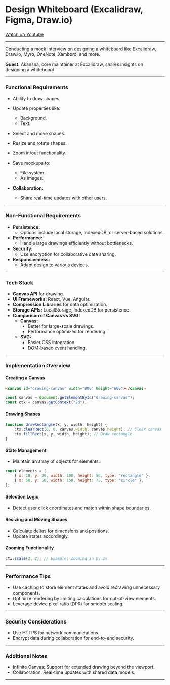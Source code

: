 
# Design Whiteboard (Excalidraw, Figma, Draw.io)
[Watch on Youtube](https://www.youtube.com/watch?v=1lNJVDfsTSo)

---


Conducting a mock interview on designing a whiteboard like Excalidraw, Draw.io, Myro, OneNote, Xambord, and more.

**Guest:** Akansha, core maintainer at Excalidraw, shares insights on designing a whiteboard.

---

### **Functional Requirements**
  - Ability to draw shapes.
  - Update properties like:
    - Background.
    - Text.
  - Select and move shapes.
  - Resize and rotate shapes.
  - Zoom in/out functionality.
  - Save mockups to:
    - File system.
    - As images.

- **Collaboration:**
  - Share real-time updates with other users.

---

### **Non-Functional Requirements**
- **Persistence:**
  - Options include local storage, IndexedDB, or server-based solutions.
- **Performance:**
  - Handle large drawings efficiently without bottlenecks.
- **Security:**
  - Use encryption for collaborative data sharing.
- **Responsiveness:**
  - Adapt design to various devices.

---

### **Tech Stack**
- **Canvas API** for drawing.
- **UI Frameworks:** React, Vue, Angular.
- **Compression Libraries** for data optimization.
- **Storage APIs:** LocalStorage, IndexedDB for persistence.
- **Comparison of Canvas vs SVG:**
  - **Canvas:**
    - Better for large-scale drawings.
    - Performance optimized for rendering.
  - **SVG:**
    - Easier CSS integration.
    - DOM-based event handling.

---

### **Implementation Overview**

#### **Creating a Canvas**
```html
<canvas id="drawing-canvas" width="800" height="600"></canvas>
```

```javascript
const canvas = document.getElementById("drawing-canvas");
const ctx = canvas.getContext("2d");
```

#### **Drawing Shapes**
```javascript
function drawRectangle(x, y, width, height) {
    ctx.clearRect(0, 0, canvas.width, canvas.height); // Clear canvas
    ctx.fillRect(x, y, width, height); // Draw rectangle
}
```

#### **State Management**
- Maintain an array of objects for elements:
```javascript
const elements = [
    { x: 10, y: 20, width: 100, height: 50, type: "rectangle" },
    { x: 50, y: 50, width: 150, height: 75, type: "circle" },
];
```

#### **Selection Logic**
- Detect user click coordinates and match within shape boundaries.

#### **Resizing and Moving Shapes**
- Calculate deltas for dimensions and positions.
- Update states accordingly.

#### **Zooming Functionality**
```javascript
ctx.scale(2, 2); // Example: Zooming in by 2x
```

---

### **Performance Tips**
- Use caching to store element states and avoid redrawing unnecessary components.
- Optimize rendering by limiting calculations for out-of-view elements.
- Leverage device pixel ratio (DPR) for smooth scaling.

---

### **Security Considerations**
- Use HTTPS for network communications.
- Encrypt data during collaboration for end-to-end security.

---

### **Additional Notes**
- Infinite Canvas: Support for extended drawing beyond the viewport.
- Collaboration: Real-time updates with shared data models.

---

